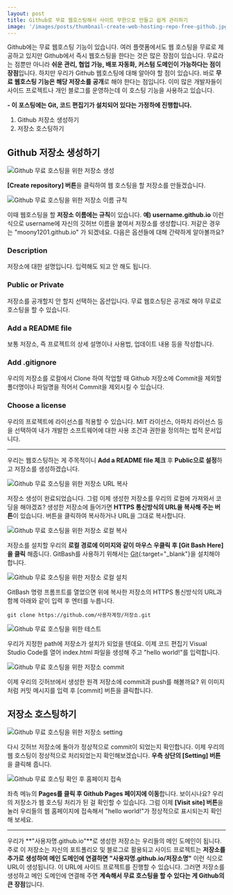 ```yaml
---
layout: post
title: Github로 무료 웹호스팅해서 사이트 무한으로 만들고 쉽게 관리하기
image: '/images/posts/thumbnail-create-web-hosting-repo-free-github.jpg'
---
```

Github에는 무료 웹호스팅 기능이 있습니다. 여러 플랫폼에서도 웹 호스팅을 무료로 제공하고 있지만 Github에서 즉시 웹호스팅을 한다는 것은 많은 장점이 있습니다. 무료라는 점뿐만 아니라 **쉬운 관리, 협업 가능, 배포 자동화, 커스텀 도메인이 가능하다는 점이 장점**입니다. 하지만 우리가 Github 웹호스팅에 대해 알아야 할 점이 있습니다. 바로 **무료 웹호스팅 기능은 해당 저장소를 공개**로 해야 한다는 점입니다. 이미 많은 개발자들이 사이드 프로젝트나 개인 블로그를 운영하는데 이 호스팅 기능을 사용하고 있습니다.

**- 이 포스팅에는 Git, 코드 편집기가 설치되어 있다는 가정하에 진행합니다.**

1. Github 저장소 생성하기
2. 저장소 호스팅하기

## Github 저장소 생성하기
![Github 무료 호스팅을 위한 저장소 생성](/images/posts/create-web-hosting-repo-free-github/create-web-hosting-repo-free-github-1.jpg)

**[Create repository] 버튼**을 클릭하여 웹 호스팅을 할 저장소를 만들겠습니다.

![Github 무료 호스팅을 위한 저장소 이름 규칙](/images/posts/create-web-hosting-repo-free-github/create-web-hosting-repo-free-github-2.jpg)

이때 웹호스팅을 할 **저장소 이름에는 규칙**이 있습니다. **예) username.github.io** 이런 식으로 username에 자신의 깃허브 이름을 붙여서 저장소를 생성합니다. 저같은 경우는 "moony1201.github.io" 가 되겠네요. 다음은 옵션들에 대해 간략하게 알아볼까요?

### Description
저장소에 대한 설명입니다. 입력해도 되고 안 해도 됩니다.

### Public or Private
저장소를 공개할지 안 할지 선택하는 옵션입니다. 무료 웹호스팅은 공개로 해야 무료로 호스팅을 할 수 있습니다.

### Add a README file
보통 저장소, 즉 프로젝트의 상세 설명이나 사용법, 업데이트 내용 등을 작성합니다.

### Add .gitignore
우리의 저장소를 로컬에서 Clone 하여 작업할 때 Github 저장소에 Commit을 제외할 폴더명이나 파일명을 적어서 Commit을 제외시킬 수 있습니다.

### Choose a license
우리의 프로젝트에 라이선스를 적용할 수 있습니다. MIT 라이선스, 아파치 라이선스 등을 선택하여 내가 개발한 소프트웨어에 대한 사용 조건과 권한을 정의하는 법적 문서입니다.

- - -

우리는 웹호스팅하는 게 주목적이니 **Add a README file 체크** 후 **Public으로 설정**하고 저장소를 생성하겠습니다.

![Github 무료 호스팅을 위한 저장소 URL 복사](/images/posts/create-web-hosting-repo-free-github/create-web-hosting-repo-free-github-3.jpg)

저장소 생성이 완료되었습니다. 그럼 이제 생성한 저장소를 우리의 로컬에 가져와서 코딩을 해야겠죠? 생성한 저장소에 들어가면 **HTTPS 통신방식의 URL을 복사해 주는 버튼**이 있습니다. 버튼을 클릭하여 복사하거나 URL을 그대로 복사합니다.

![Github 무료 호스팅을 위한 저장소 로컬 복사](/images/posts/create-web-hosting-repo-free-github/create-web-hosting-repo-free-github-4.jpg)

저장소를 설치할 우리의 **로컬 경로에 이미지와 같이 마우스 우클릭 후 [Git Bash Here]을 클릭** 해줍니다. GitBash를 사용하기 위해서는 [Git](https://git-scm.com/){:target="_blank"}을 설치해야 합니다.

![Github 무료 호스팅을 위한 저장소 로컬 설치](/images/posts/create-web-hosting-repo-free-github/create-web-hosting-repo-free-github-5.jpg)

GitBash 명령 프롬프트를 열었으면 위에 복사한 저장소의 HTTPS 통신방식의 URL과 함께 아래와 같이 입력 후 엔터를 누릅니다.
```
git clone https://github.com/사용자계정/저장소.git
```

![Github 무료 호스팅을 위한 테스트](/images/posts/create-web-hosting-repo-free-github/create-web-hosting-repo-free-github-6.jpg)

우리가 지정한 path에 저장소가 설치가 되었을 텐데요. 이제 코드 편집기 Visual Studio Code를 열어 index.html 파일을 생성해 주고 "hello world!"를 입력합니다.

![Github 무료 호스팅을 위한 저장소 commit](/images/posts/create-web-hosting-repo-free-github/create-web-hosting-repo-free-github-7.jpg)

이제 우리의 깃허브에서 생성한 원격 저장소에 commit과 push를 해볼까요? 위 이미지처럼 커밋 메시지를 입력 후 [commit] 버튼을 클릭합니다.

## 저장소 호스팅하기
![Github 무료 호스팅을 위한 저장소 setting](/images/posts/create-web-hosting-repo-free-github/create-web-hosting-repo-free-github-8.jpg)

다시 깃허브 저장소에 돌아가 정상적으로 commit이 되었는지 확인합니다. 이제 우리의 웹 호스팅이 정상적으로 처리되었는지 확인해보겠습니다. **우측 상단의 [Setting] 버튼**을 클릭해 줍니다.

![Github 무료 호스팅 확인 후 홈페이지 접속](/images/posts/create-web-hosting-repo-free-github/create-web-hosting-repo-free-github-9.jpg)

좌측 메뉴의 **Pages를 클릭 후 Github Pages 페이지에 이동**합니다. 보이시나요? 우리의 저장소가 웹 호스팅 처리가 된 걸 확인할 수 있습니다. 그럼 이제 **[Visit site] 버튼**을 눌러 우리들의 웹 홈페이지에 접속해서 "hello world!"가 정상적으로 표시되는지 확인해 보세요.

- - -

우리가 **"사용자명.github.io"**로 생성한 저장소는 우리들의 메인 도메인이 됩니다. 주로 이 저장소는 자신의 포트폴리오 및 블로그로 활용되고 사이드 프로젝트는 **저장소를 추가로 생성하여 메인 도메인에 연결하면 "사용자명.github.io/저장소명"** 이런 식으로 URL이 생성됩니다. 이 URL에 사이드 프로젝트를 진행할 수 있습니다. 그러면 저장소를 생성하고 메인 도메인에 연결해 주면 **계속해서 무료 호스팅을 할 수 있다는 게 Github의 큰 장점**입니다.

